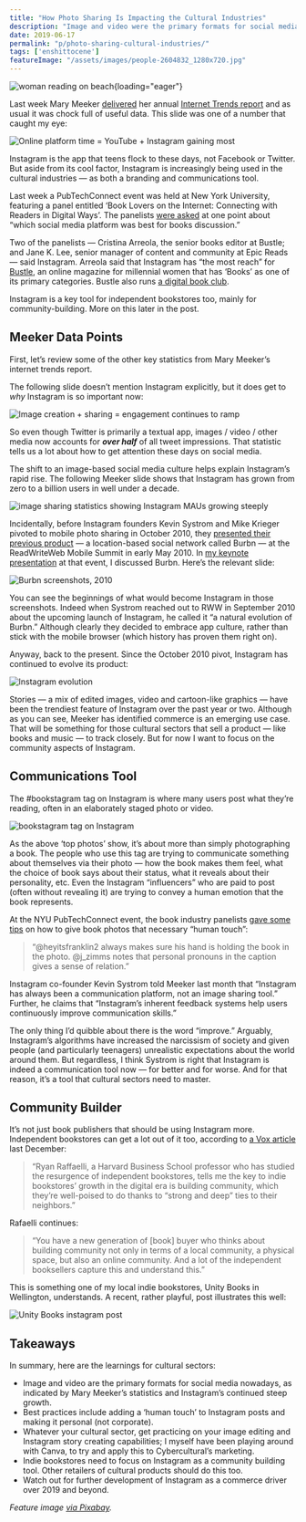 ```yaml
---
title: "How Photo Sharing Is Impacting the Cultural Industries"
description: "Image and video were the primary formats for social media in the 2010s, in large part driven by Instagram’s steep growth throughout the decade and new short video formats like 'Stories'."
date: 2019-06-17
permalink: "p/photo-sharing-cultural-industries/"
tags: ['enshittocene']
featureImage: "/assets/images/people-2604832_1280x720.jpg"
---
```


![woman reading on beach](/assets/images/people-2604832_1280x720.jpg){loading="eager"}

Last week Mary Meeker [delivered](https://www.vox.com/recode/2019/6/11/18651010/mary-meeker-internet-trends-report-slides-2019) her annual [Internet Trends report](https://www.bondcap.com/report/itr19) and as usual it was chock full of useful data. This slide was one of a number that caught my eye:

![Online platform time = YouTube + Instagram gaining most](/assets/images/photo-sharing-cultural-industries2.png)

Instagram is the app that teens flock to these days, not Facebook or Twitter. But aside from its cool factor, Instagram is increasingly being used in the cultural industries — as both a branding and communications tool. 

Last week a PubTechConnect event was held at New York University, featuring a panel entitled ‘Book Lovers on the Internet: Connecting with Readers in Digital Ways’. The panelists [were asked](https://www.publishersweekly.com/pw/by-topic/industry-news/trade-shows-events/article/80434-how-has-the-internet-changed-book-culture.html) at one point about “which social media platform was best for books discussion.” 

Two of the panelists — Cristina Arreola, the senior books editor at Bustle; and Jane K. Lee, senior manager of content and community at Epic Reads — said Instagram. Arreola said that Instagram has “the most reach” for [Bustle](https://www.bustle.com/), an online magazine for millennial women that has ‘Books’ as one of its primary categories. Bustle also runs [a digital book club](https://www.bustle.com/bustle-book-club). 

Instagram is a key tool for independent bookstores too, mainly for community-building. More on this later in the post.

Meeker Data Points
------------------

First, let’s review some of the other key statistics from Mary Meeker’s internet trends report. 

The following slide doesn’t mention Instagram explicitly, but it does get to _why_ Instagram is so important now:

![Image creation + sharing = engagement continues to ramp](/assets/images/photo-sharing-cultural-industries3.jpg)

So even though Twitter is primarily a textual app, images / video / other media now accounts for _**over half**_ of all tweet impressions. That statistic tells us a lot about how to get attention these days on social media. 

The shift to an image-based social media culture helps explain Instagram’s rapid rise. The following Meeker slide shows that Instagram has grown from zero to a billion users in well under a decade.

![image sharing statistics showing Instagram MAUs growing steeply](/assets/images/photo-sharing-cultural-industries4.png)

Incidentally, before Instagram founders Kevin Systrom and Mike Krieger pivoted to mobile photo sharing in October 2010, they [presented their previous product](https://readwrite.com/2012/04/10/to_pivot_or_not_to_pivot_instagram_vs_pinterest/) — a location-based social network called Burbn — at the ReadWriteWeb Mobile Summit in early May 2010. In [my keynote presentation](https://www.slideshare.net/ricmac/rww-mobile-summit-keynote-presentation-may-2010/) at that event, I discussed Burbn. Here’s the relevant slide:

![Burbn screenshots, 2010](/assets/images/photo-sharing-cultural-industries5.jpg)

You can see the beginnings of what would become Instagram in those screenshots. Indeed when Systrom reached out to RWW in September 2010 about the upcoming launch of Instagram, he called it “a natural evolution of Burbn.” Although clearly they decided to embrace app culture, rather than stick with the mobile browser (which history has proven them right on). 

Anyway, back to the present. Since the October 2010 pivot, Instagram has continued to evolve its product:

![Instagram evolution](/assets/images/photo-sharing-cultural-industries6.jpg)

Stories — a mix of edited images, video and cartoon-like graphics — have been the trendiest feature of Instagram over the past year or two. Although as you can see, Meeker has identified commerce is an emerging use case. That will be something for those cultural sectors that sell a product — like books and music — to track closely. But for now I want to focus on the community aspects of Instagram.

Communications Tool
--------------------------------

The #bookstagram tag on Instagram is where many users post what they’re reading, often in an elaborately staged photo or video.

![bookstagram tag on Instagram](/assets/images/photo-sharing-cultural-industries7.jpg)

As the above ‘top photos’ show, it’s about more than simply photographing a book. The people who use this tag are trying to communicate something about themselves via their photo — how the book makes them feel, what the choice of book says about their status, what it reveals about their personality, etc. Even the Instagram “influencers” who are paid to post (often without revealing it) are trying to convey a human emotion that the book represents. 

At the NYU PubTechConnect event, the book industry panelists [gave some tips](https://twitter.com/NYUPublishing/status/1138951527564025856) on how to give book photos that necessary “human touch”:

> “@heyitsfranklin2 always makes sure his hand is holding the book in the photo. @j\_zimms notes that personal pronouns in the caption gives a sense of relation.”

Instagram co-founder Kevin Systrom told Meeker last month that “Instagram has always been a communication platform, not an image sharing tool.” Further, he claims that “Instagram’s inherent feedback systems help users continuously improve communication skills.” 

The only thing I’d quibble about there is the word “improve.” Arguably, Instagram’s algorithms have increased the narcissism of society and given people (and particularly teenagers) unrealistic expectations about the world around them. But regardless, I think Systrom is right that Instagram is indeed a communication tool now — for better and for worse. And for that reason, it’s a tool that cultural sectors need to master.

Community Builder
------------------------------

It’s not just book publishers that should be using Instagram more. Independent bookstores can get a lot out of it too, according to [a Vox article](https://www.vox.com/the-goods/2018/12/19/18146500/independent-bookstores-instagram-social-media-growth) last December:

> “Ryan Raffaelli, a Harvard Business School professor who has studied the resurgence of independent bookstores, tells me the key to indie bookstores’ growth in the digital era is building community, which they’re well-poised to do thanks to “strong and deep” ties to their neighbors.”

Rafaelli continues:

> “You have a new generation of \[book\] buyer who thinks about building community not only in terms of a local community, a physical space, but also an online community. And a lot of the independent booksellers capture this and understand this.”

This is something one of my local indie bookstores, Unity Books in Wellington, understands. A recent, rather playful, post illustrates this well:

![Unity Books instagram post](/assets/images/photo-sharing-cultural-industries8.jpg)

Takeaways
---------

In summary, here are the learnings for cultural sectors:

*   Image and video are the primary formats for social media nowadays, as indicated by Mary Meeker’s statistics and Instagram’s continued steep growth.
*   Best practices include adding a ‘human touch’ to Instagram posts and making it personal (not corporate).
*   Whatever your cultural sector, get practicing on your image editing and Instagram story creating capabilities; I myself have been playing around with Canva, to try and apply this to Cybercultural’s marketing.
*   Indie bookstores need to focus on Instagram as a community building tool. Other retailers of cultural products should do this too.
*   Watch out for further development of Instagram as a commerce driver over 2019 and beyond.

*Feature image [via Pixabay](https://pixabay.com/photos/people-girl-beauty-alone-reading-2604832/).*